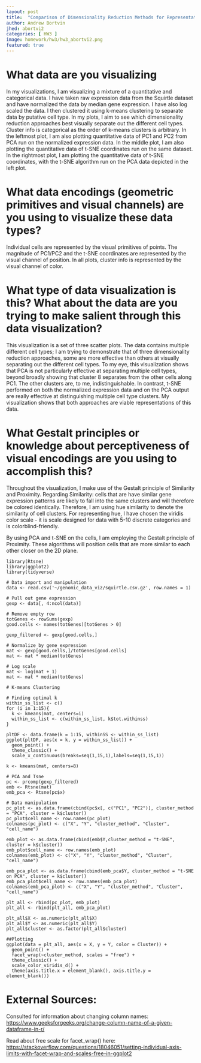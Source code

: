 ```yaml
---
layout: post
title:  "Comparison of Dimensionality Reduction Methods for Representation of Clustered Data"
author: Andrew Bortvin
jhed: abortvi2
categories: [ HW3 ]
image: homework/hw3/hw3_abortvi2.png
featured: true
---
```


# What data are you visualizing

In my visualizations, I am visualizing a mixture of a quantitative and categorical data. I have taken raw expression data from the Squirtle dataset and have normalized the data by median gene expression. I have also log scaled the data. I then clustered it using k-means clustering to separate data by putative cell type. In my plots, I aim to see which dimensionality reduction approaches best visually separate out the different cell types. Cluster info is categorical as the order of k-means clusters is arbitrary. In the leftmost plot, I am also plotting quantitative data of PC1 and PC2 from PCA run on the normalized expression data. In the middle plot, I am also plotting the quantitative data of t-SNE coordinates run on the same dataset. In the rightmost plot, I am plotting the quantitative data of t-SNE coordinates, with the t-SNE algorithm run on the PCA data depicted in the left plot.  

# What data encodings (geometric primitives and visual channels) are you using to visualize these data types?

Individual cells are represented by the visual primitives of points. The magnitude of PC1/PC2 and the t-SNE coordinates are represented by the visual channel of position. In all plots, cluster info is represented by the visual channel of color. 

# What type of data visualization is this? What about the data are you trying to make salient through this data visualization? 

This visualization is a set of three scatter plots. The data contains multiple different cell types; I am trying to demonstrate that of three dimensionality reduction approaches, some are more effective than others at visually separating out the different cell types. To my eye, this visualization shows that PCA is not particularly effective at separating multiple cell types, beyond broadly showing that cluster 8 separates from the other cells along PC1. The other clusters are, to me, indistinguishable. In contrast, t-SNE performed on both the normalized expression data and on the PCA output are really effective at distinguishing multiple cell type clusters. My visualization shows that both approaches are viable representations of this data.  

# What Gestalt principles or knowledge about perceptiveness of visual encodings are you using to accomplish this?

Throughout the visualization, I make use of the Gestalt principle of Similarity and Proximity. Regarding Similarity: cells that are have similar gene expression patterns are likely to fall into the same clusters and will therefore be colored identically. Therefore, I am using hue similarity to denote the similarity of cell clusters. For representing hue, I have chosen the viridis color scale - it is scale designed for data with 5-10 discrete categories and is colorblind-friendly. 

By using PCA and t-SNE on the cells, I am employing the Gestalt principle of Proximity. These algorithms will position cells that are more similar to each other closer on the 2D plane. 


```{r}
library(Rtsne)
library(ggplot2)
library(tidyverse)

# Data import and manipulation 
data <- read.csv('~/genomic_data_viz/squirtle.csv.gz', row.names = 1)

# Pull out gene expression
gexp <- data[, 4:ncol(data)]

# Remove empty row
totGenes <- rowSums(gexp)
good.cells <- names(totGenes)[totGenes > 0]

gexp_filtered <- gexp[good.cells,]

# Normalize by gene expression 
mat <- gexp[good.cells,]/totGenes[good.cells] 
mat <- mat * median(totGenes)

# Log scale 
mat <- log(mat + 1)
mat <- mat * median(totGenes)

# K-means Clustering

# Finding optimal k
within_ss_list <- c()
for (i in 1:15){
  k <- kmeans(mat, centers=i)
  within_ss_list <- c(within_ss_list, k$tot.withinss)	
}

pltDF <- data.frame(k = 1:15, withinSS <- within_ss_list)
ggplot(pltDF, aes(x = k, y = within_ss_list)) + 
  geom_point() + 
  theme_classic() + 
  scale_x_continuous(breaks=seq(1,15,1),labels=seq(1,15,1))

k <- kmeans(mat, centers=8)

# PCA and Tsne
pc <- prcomp(gexp_filtered)
emb <- Rtsne(mat)
emb_pca <- Rtsne(pc$x)

# Data manipulation
pc_plot <- as.data.frame(cbind(pc$x[, c("PC1", "PC2")], cluster_method = "PCA", cluster = k$cluster))
pc_plot$cell_name <- row.names(pc_plot)
colnames(pc_plot) <- c("X", "Y", "cluster_method", "Cluster", "cell_name")

emb_plot <- as.data.frame(cbind(emb$Y,cluster_method = "t-SNE", cluster = k$cluster))
emb_plot$cell_name <- row.names(emb_plot)
colnames(emb_plot) <- c("X", "Y", "cluster_method", "Cluster", "cell_name")

emb_pca_plot <- as.data.frame(cbind(emb_pca$Y, cluster_method = "t-SNE on PCA", cluster = k$cluster))
emb_pca_plot$cell_name <- row.names(emb_pca_plot)
colnames(emb_pca_plot) <- c("X", "Y", "cluster_method", "Cluster", "cell_name")

plt_all <- rbind(pc_plot, emb_plot)
plt_all <- rbind(plt_all, emb_pca_plot)

plt_all$X <- as.numeric(plt_all$X)
plt_all$Y <- as.numeric(plt_all$Y)
plt_all$cluster <- as.factor(plt_all$cluster)

##Plotting
ggplot(data = plt_all, aes(x = X, y = Y, color = Cluster)) +
  geom_point() + 
  facet_wrap(~cluster_method, scales = "free") + 
  theme_classic() + 
  scale_color_viridis_d() + 
  theme(axis.title.x = element_blank(), axis.title.y = element_blank())
```

# External Sources: 

Consulted for information about changing column names: https://www.geeksforgeeks.org/change-column-name-of-a-given-dataframe-in-r/

Read about free scale for facet_wrap() here: https://stackoverflow.com/questions/18046051/setting-individual-axis-limits-with-facet-wrap-and-scales-free-in-ggplot2
